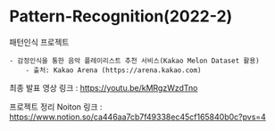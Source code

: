 # Pattern-Recognition(2022-2)

  패턴인식 프로젝트
  
    - 감정인식을 통한 음악 플레이리스트 추천 서비스(Kakao Melon Dataset 활용)
        - 출처: Kakao Arena (https://arena.kakao.com)

최종 발표 영상 링크 : https://youtu.be/kMRgzWzdTno

프로젝트 정리 Noiton 링크 : https://www.notion.so/ca446aa7cb7f49338ec45cf165840b0c?pvs=4
